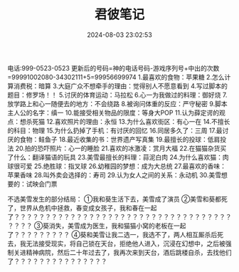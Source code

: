 ﻿---
title: 君彼笔记
tags:
  - Galgame
  - 二次元
categories:
  - ACG杂谈
mathjax: true
description: 玩君彼时候的笔记
abbrlink: '41989e76'
date: 2024-08-03 23:02:53
---
电话:999-0523-0523
更新后的号码=神的电话号码-游戏序列号+中出的次数=99991002080-34302111+5=99956699974
1.最喜欢的食物：苹果糖
2.怎么计算消费税：暗算
3.大庭广众不想牵手的理由：觉得别人不愿意看到
4.写过脚本的题目：修罗场！！
5.讨厌的体育运动：马拉松
6.心一为我做过的料理：御好烧
7.放学路上和心一随便去的地方：不会绕路
8.被询问体重的反应：严守秘密
9.脚本主人公的名字：缜一
10.能接受相关物品的限度：等身大POP
11.认为薛定谔的观点：想杀死猫
12.喜欢照片的理由：永恒
13.为什么喜欢街区：有心一在
14.不擅长的科目：物理
15.为什么扔掉了手机：有讨厌的回忆
16.同居多久了：三周
17.最讨厌的食物：鲑鱼子
18.最近收集的书：世界遗产写真集
19.最擅长的投球：低肩投法
20.拍的恐吓照片：心一的睡脸
21.喜欢的冰激凌：赏月大福
22.在猫猫杂货买了什么：翻译猫语的玩具
23.美雪最擅长的料理：蒜泥白肉
24.为什么喜欢猫：肉球很可爱
25.绝胜球：指叉球
26.幼稚园的梦想：成为大总统
27.最喜欢的香味：苹果香味
28.叫外卖会选择的：寿司
29.认为女人之间的关系：永动机
30.美雪想要的：试映会门票

不选美雪发生的部分结局：
①我和葵生活下去，美雪成了演员
②美雪和葵都死了，世界从危机中拯救，春变成女孩子，我和春在一起了？？？？？？？？？？？？？？？？？？？？？？？？？？？？？？？？？？？？？？？
③葵消失，美雪成为医生，我和猫猫小窝的老板在一起了？？？？？？？？？
④葵和美雪让我二选一，我选不了，两人相互厮杀后死去，我无法接受现实，将自己锁在天台，拒绝他人进入，沉浸在幻想中，之后被强制关进精神病院，然后二十年过去了，我再次来到天台，酒后跳楼自杀，去找他们了？？？？？？？？？？？？？？？

